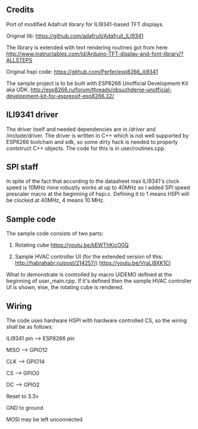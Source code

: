 ## Credits
Port of modified Adafruit library for ILI9341-based TFT displays.

Original lib: https://github.com/adafruit/Adafruit_ILI9341

The library is extended with text rendering routines got from here: http://www.instructables.com/id/Arduino-TFT-display-and-font-library/?ALLSTEPS

Original hspi code: https://github.com/Perfer/esp8266_ili9341

The sample project is to be built with ESP8266 Unofficial Development Kit aka UDK. 
http://esp8266.ru/forum/threads/obsuzhdenie-unofficial-development-kit-for-espressif-esp8266.32/

## ILI9341 driver
The driver itself and needed dependencies are in /driver and /include/driver.
The driver is written in C++ which is not well supported by ESP8266 toolchain and sdk, so some dirty hack is needed to properly contstruct C++ objects. The code for this is in user/routines.cpp.

## SPI staff
In spite of the fact that according to the datasheet max ILI9341's clock speed is 10MHz mine robustly works at up to 40MHz so I added SPI speed prescaler macro at the beginning of hspi.c.
Defining it to 1 means HSPI will be clocked at 40MHz, 4 means 10 MHz.

## Sample code
The sample code consists of two parts:

1) Rotating cube https://youtu.be/kEWThKicO0Q

2) Sample HVAC controller UI (for the extended version of this: http://habrahabr.ru/post/214257/) https://youtu.be/VraLl8XK1CI

What to demonstrate is controlled by macro UIDEMO defined at the beginning of user_main.cpp. If it's defined then the sample HVAC controller UI is shown, else, the rotating cube is rendered.

## Wiring
The code uses hardware HSPI with hardware controlled CS, so the wiring shall be as follows: 

ILI9341 pin -->	ESP8266 pin

MISO 	-->	GPIO12

CLK 	-->	GPIO14

CS 	-->	GPIO0

DC 	-->	GPIO2

Reset to 3.3v

GND to ground

MOSI may be left unconnected


